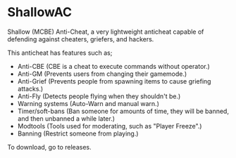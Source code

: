 # ShallowAC
Shallow (MCBE) Anti-Cheat, a very lightweight anticheat capable of defending against cheaters, griefers, and hackers.

This anticheat has features such as;
- Anti-CBE            (CBE is a cheat to execute commands without operator.)
- Anti-GM             (Prevents users from changing their gamemode.)
- Anti-Grief          (Prevents people from spawning items to cause griefing attacks.)
- Anti-Fly            (Detects people flying when they shouldn't be.)
- Warning systems     (Auto-Warn and manual warn.)
- Timer/soft-bans     (Ban someone for amounts of time, they will be banned, and then unbanned a while later.)
- Modtools            (Tools used for moderating, such as "Player Freeze".)
- Banning             (Restrict someone from playing.)

To download, go to releases.
